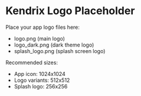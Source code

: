 # Kendrix Logo Placeholder

Place your app logo files here:
- logo.png (main logo)
- logo_dark.png (dark theme logo)
- splash_logo.png (splash screen logo)

Recommended sizes:
- App icon: 1024x1024
- Logo variants: 512x512
- Splash logo: 256x256